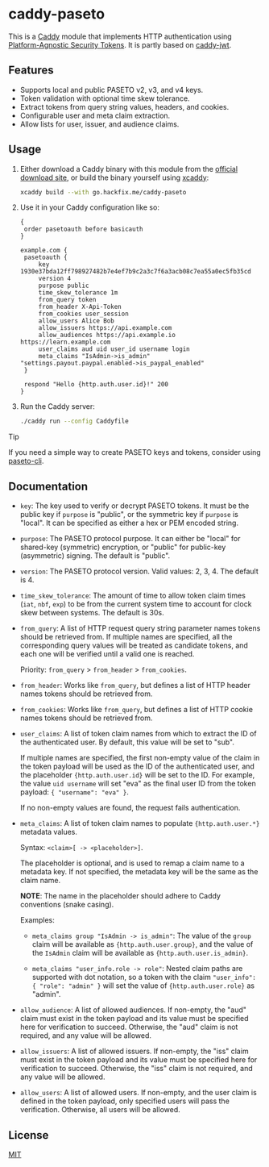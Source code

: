 # caddy-paseto

This is a [Caddy](https://caddyserver.com/) module that implements HTTP authentication using [Platform-Agnostic Security Tokens](https://paseto.io/). It is partly based on [caddy-jwt](https://github.com/ggicci/caddy-jwt).


## Features

- Supports local and public PASETO v2, v3, and v4 keys.
- Token validation with optional time skew tolerance.
- Extract tokens from query string values, headers, and cookies.
- Configurable user and meta claim extraction.
- Allow lists for user, issuer, and audience claims.


## Usage

1. Either download a Caddy binary with this module from the [official download site](https://caddyserver.com/download), or build the binary yourself using [xcaddy](https://github.com/caddyserver/xcaddy):
   ```sh
   xcaddy build --with go.hackfix.me/caddy-paseto
   ```

2. Use it in your Caddy configuration like so:
   ```Caddyfile
   {
   	order pasetoauth before basicauth
   }
   
   example.com {
   	pasetoauth {
   		key 1930e37bda12ff798927482b7e4ef7b9c2a3c7f6a3acb08c7ea55a0ec5fb35cd
   		version 4
   		purpose public
   		time_skew_tolerance 1m
   		from_query token
   		from_header X-Api-Token
   		from_cookies user_session
   		allow_users Alice Bob
   		allow_issuers https://api.example.com
   		allow_audiences https://api.example.io https://learn.example.com
   		user_claims aud uid user_id username login
   		meta_claims "IsAdmin->is_admin" "settings.payout.paypal.enabled->is_paypal_enabled"
   	}
   
   	respond "Hello {http.auth.user.id}!" 200
   }
   ```

3. Run the Caddy server:
   ```sh
   ./caddy run --config Caddyfile
   ```

> [!TIP]
> If you need a simple way to create PASETO keys and tokens, consider using [paseto-cli](https://go.hackfix.me/paseto-cli).


## Documentation

- `key`: The key used to verify or decrypt PASETO tokens. It must be the public key if `purpose` is "public", or the symmetric key if `purpose` is "local". It can be specified as either a hex or PEM encoded string.

- `purpose`: The PASETO protocol purpose. It can either be "local" for shared-key (symmetric) encryption, or "public" for public-key (asymmetric) signing. The default is "public".

- `version`: The PASETO protocol version. Valid values: 2, 3, 4. The default is 4.

- `time_skew_tolerance`: The amount of time to allow token claim times (`iat`, `nbf`, `exp`) to be from the current system time to account for clock skew between systems. The default is 30s.

- `from_query`: A list of HTTP request query string parameter names tokens should be retrieved from. If multiple names are specified, all the corresponding query values will be treated as candidate tokens, and each one will be verified until a valid one is reached. 

  Priority: `from_query` > `from_header` > `from_cookies`.

- `from_header`: Works like `from_query`, but defines a list of HTTP header names tokens should be retrieved from.

- `from_cookies`: Works like `from_query`, but defines a list of HTTP cookie names tokens should be retrieved from.

- `user_claims`: A list of token claim names from which to extract the ID of the authenticated user. By default, this value will be set to "sub".

  If multiple names are specified, the first non-empty value of the claim in the token payload will be used as the ID of the authenticated user, and the placeholder `{http.auth.user.id}` will be set to the ID. For example, the value `uid username` will set "eva" as the final user ID from the token payload: `{ "username": "eva" }`.
  
  If no non-empty values are found, the request fails authentication.

- `meta_claims`: A list of token claim names to populate `{http.auth.user.*}` metadata values.

  Syntax: `<claim>[ -> <placeholder>]`.

  The placeholder is optional, and is used to remap a claim name to a metadata key. If not specified, the metadata key will be the same as the claim name.
  
  **NOTE**: The name in the placeholder should adhere to Caddy conventions (snake casing).

  Examples:
  - `meta_claims group "IsAdmin -> is_admin"`: The value of the `group` claim will be available as `{http.auth.user.group}`, and the value of the `IsAdmin` claim will be available as `{http.auth.user.is_admin}`.
  
  - `meta_claims "user_info.role -> role"`: Nested claim paths are supported with dot notation, so a token with the claim `"user_info": { "role": "admin" }` will set the value of `{http.auth.user.role}` as "admin".
  
- `allow_audience`: A list of allowed audiences. If non-empty, the "aud" claim must exist in the token payload and its value must be specified here for verification to succeed. Otherwise, the "aud" claim is not required, and any value will be allowed.

- `allow_issuers`: A list of allowed issuers. If non-empty, the "iss" claim must exist in the token payload and its value must be specified here for verification to succeed. Otherwise, the "iss" claim is not required, and any value will be allowed.

- `allow_users`: A list of allowed users. If non-empty, and the user claim is defined in the token payload, only specified users will pass the verification. Otherwise, all users will be allowed.


## License

[MIT](/LICENSE)
